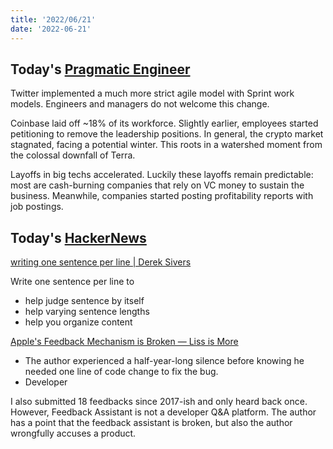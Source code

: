 ```yaml
---
title: '2022/06/21'
date: '2022-06-21'
---
```


## Today's [Pragmatic Engineer](../notes/Pragmatic%20Engineer.md)

Twitter implemented a much more strict agile model with Sprint work models.
Engineers and managers do not welcome this change.

Coinbase laid off ~18% of its workforce.
Slightly earlier, employees started petitioning to remove the leadership positions.
In general, the crypto market stagnated, facing a potential winter.
This roots in a watershed moment from the colossal downfall of Terra.

Layoffs in big techs accelerated.
Luckily these layoffs remain predictable: most are cash-burning companies that rely on VC money to sustain the business.
Meanwhile, companies started posting profitability reports with job postings.


## Today's [HackerNews](../notes/HackerNews.md)

[writing one sentence per line | Derek Sivers](https://sive.rs/1s)

Write one sentence per line to
- help judge sentence by itself
- help varying sentence lengths
- help you organize content

[Apple's Feedback Mechanism is Broken — Liss is More](https://www.caseyliss.com/2022/6/20/feedback-is-broken-stop-trying-to-make-radar-happen)
- The author experienced a half-year-long silence before knowing he needed one line of code change to fix the bug.
- Developer 

I also submitted 18 feedbacks since 2017-ish and only heard back once.
However, Feedback Assistant is not a developer Q&A platform.
The author has a point that the feedback assistant is broken, but also the author wrongfully accuses a product.